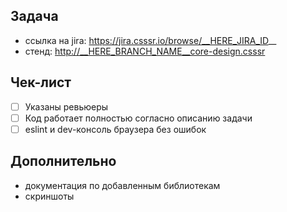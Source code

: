 ## Задача
- ссылка на jira: https://jira.csssr.io/browse/__HERE_JIRA_ID__
- стенд: http://__HERE_BRANCH_NAME__core-design.csssr

## Чек-лист
- [ ] Указаны ревьюеры
- [ ] Код работает полностью согласно описанию задачи
- [ ] eslint и dev-консоль браузера без ошибок

## Дополнительно
* документация по добавленным библиотекам
* скриншоты
